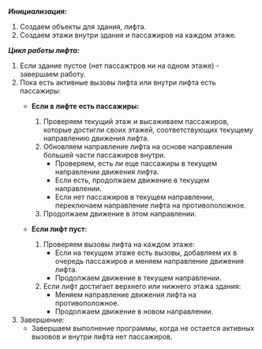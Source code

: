 ***Инициализация:***
1. Создаем объекты для здания, лифта.
2. Создаем этажи внутри здания и  пассажиров на каждом этаже.

***Цикл работы лифта:***
1. Если здание пустое (нет пассажтров ни на одном этаже) - завершаем работу.
2. Пока есть активные вызовы лифта или внутри лифта есть пассажиры:
    - **Если в лифте есть пассажиры:**
      1. Проверяем текущий этаж и высаживаем пассажиров, которые достигли своих этажей, соответствующих текущему направлению движения лифта.
      2. Обновляем направление лифта на основе направления большей части пассажиров внутри.
         - Проверяем, есть ли еще пассажиры в текущем направлении движения лифта.
         - Если есть, продолжаем движение в текущем направлении.
         - Если нет пассажиров в текущем направлении, переключаем направление лифта на противоположное.
      3. Продолжаем движение в этом направлении.
      
    - **Если лифт пуст:**
      1. Проверяем вызовы лифта на каждом этаже:
         - Если на текущем этаже есть вызовы, добавляем их в очередь пассажиров и меняем направление движения лифта.
         - Продолжаем движение в текущем направлении.
      2. Если лифт достигает верхнего или нижнего этажа здания:
         - Меняем направление движения лифта на противоположное.
         - Продолжаем движение в новом направлении.
3. Завершение:
   - Завершаем выполнение программы, когда не остается активных вызовов и внутри лифта нет пассажиров.